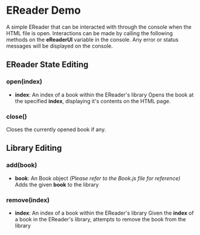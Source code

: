 # EReader Demo
A simple EReader that can be interacted with through the console when the HTML
file is open. Interactions can be made by calling the following methods on the
**eReaderUI** variable in the console. Any error or status messages will be displayed
on the console.

## EReader State Editing
### open(index)
* **index**: An index of a book within the EReader's library
Opens the book at the specified **index**, displaying it's contents on the HTML page.

### close()
Closes the currently opened book if any.

## Library Editing
### add(book)
* **book**: An Book object *(Please refer to the Book.js file for reference)*
Adds the given **book** to the library

### remove(index)
* **index**: An index of a book within the EReader's library
Given the **index** of a book in the EReader's library, attempts to remove 
the book from the library

